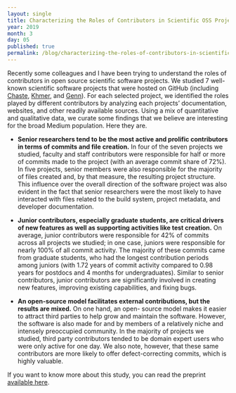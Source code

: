 ```yaml
---
layout: single
title: Characterizing the Roles of Contributors in Scientific OSS Projects
year: 2019
month: 3
day: 05
published: true
permalink: /blog/characterizing-the-roles-of-contributors-in-scientific-oss-projects/
---
```


Recently some colleagues and I have been trying to understand the roles of contributors in open source scientific software projects. We studied 7 well-known scientific software projects that were hosted on GitHub (including [Chaste](https://github.com/Chaste/Chaste), [Khmer](https://github.com/dib-lab/khmer/), and [Genn](https://github.com/genn-team/genn)). For each selected project, we identified the roles played by different contributors by analyzing each projects’ documentation, websites, and other readily available sources. Using a mix of quantitative and qualitative data, we curate some findings that we believe are interesting for the broad Medium population. Here they are.

- **Senior researchers tend to be the most active and prolific contributors in terms of commits and file creation.** In four of the seven projects we studied, faculty and staff contributors were responsible for half or more of commits made to the project (with an average commit share of 72%). In five projects, senior members were also responsible for the majority of files created and, by that measure, the resulting project structure. This influence over the overall direction of the software project was also evident in the fact that senior researchers were the most likely to have interacted with files related to the build system, project metadata, and developer documentation.

- **Junior contributors, especially graduate students, are critical drivers of new features as well as supporting activities like test creation.** On average, junior contributors were responsible for 42% of commits across all projects we studied; in one case, juniors were responsible for nearly 100% of all commit activity. The majority of these commits came from graduate students, who had the longest contribution periods among juniors (with 1.72 years of commit activity compared to 0.98 years for postdocs and 4 months for undergraduates). Similar to senior contributors, junior contributors are significantly involved in creating new features, improving existing capabilities, and fixing bugs.

- **An open-source model facilitates external contributions, but the results are mixed.** On one hand, an open- source model makes it easier to attract third parties to help grow and maintain the software. However, the software is also made for and by members of a relatively niche and intensely preoccupied community. In the majority of projects we studied, third party contributors tended to be domain expert users who were only active for one day. We also note, however, that these same contributors are more likely to offer defect-correcting commits, which is highly valuable.

If you want to know more about this study, you can read the preprint [available here](http://gustavopinto.github.io/lost+found/msr2019b.pdf).
